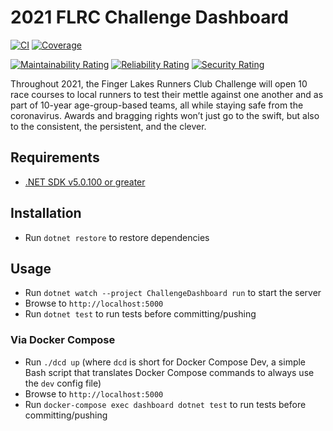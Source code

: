 # 2021 FLRC Challenge Dashboard

[![CI](https://github.com/FingerLakesRunnersClub/ChallengeDashboard/actions/workflows/CI.yml/badge.svg)](https://github.com/FingerLakesRunnersClub/ChallengeDashboard/actions/workflows/CI.yml)
[![Coverage](https://sonarcloud.io/api/project_badges/measure?project=FingerLakesRunnersClub_ChallengeDashboard&metric=coverage)](https://sonarcloud.io/summary/new_code?id=FingerLakesRunnersClub_ChallengeDashboard)

[![Maintainability Rating](https://sonarcloud.io/api/project_badges/measure?project=FingerLakesRunnersClub_ChallengeDashboard&metric=sqale_rating)](https://sonarcloud.io/summary/new_code?id=FingerLakesRunnersClub_ChallengeDashboard)
[![Reliability Rating](https://sonarcloud.io/api/project_badges/measure?project=FingerLakesRunnersClub_ChallengeDashboard&metric=reliability_rating)](https://sonarcloud.io/summary/new_code?id=FingerLakesRunnersClub_ChallengeDashboard)
[![Security Rating](https://sonarcloud.io/api/project_badges/measure?project=FingerLakesRunnersClub_ChallengeDashboard&metric=security_rating)](https://sonarcloud.io/summary/new_code?id=FingerLakesRunnersClub_ChallengeDashboard)

Throughout 2021, the Finger Lakes Runners Club Challenge will open 10 race courses to local runners to test their mettle against one another and as part of 10-year age-group-based teams, all while staying safe from the coronavirus. Awards and bragging rights won’t just go to the swift, but also to the consistent, the persistent, and the clever.

## Requirements

- [.NET SDK v5.0.100 or greater](https://dotnet.microsoft.com/download/dotnet/5.0)

## Installation

- Run `dotnet restore` to restore dependencies

## Usage

- Run `dotnet watch --project ChallengeDashboard run` to start the server
- Browse to `http://localhost:5000`
- Run `dotnet test` to run tests before committing/pushing

### Via Docker Compose

- Run `./dcd up` (where `dcd` is short for Docker Compose Dev, a simple Bash script that translates Docker Compose commands to always use the `dev` config file)
- Browse to `http://localhost:5000`
- Run `docker-compose exec dashboard dotnet test` to run tests before committing/pushing